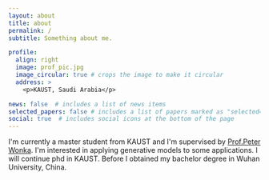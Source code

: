 ```yaml
---
layout: about
title: about
permalink: /
subtitle: Something about me.

profile:
  align: right
  image: prof_pic.jpg
  image_circular: true # crops the image to make it circular
  address: >
    <p>KAUST, Saudi Arabia</p>

news: false  # includes a list of news items
selected_papers: false # includes a list of papers marked as "selected={true}"
social: true  # includes social icons at the bottom of the page
---
```


I'm currently a master student from KAUST and I'm supervised by [Prof.Peter Wonka](https://peterwonka.net/). I'm interested in applying generative models to some applications. I will continue phd in KAUST. Before I obtained my bachelor degree in Wuhan University, China.

